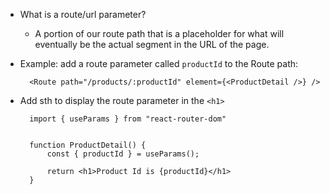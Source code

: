 - What is a route/url parameter?
    - A portion of our route path that is a placeholder for what will eventually be the actual segment in the URL of the page.


- Example: add a route parameter called `productId` to the Route path:

        <Route path="/products/:productId" element={<ProductDetail />} />


- Add sth to display the route parameter in the `<h1>`

        import { useParams } from "react-router-dom"


        function ProductDetail() {
            const { productId } = useParams();
            
            return <h1>Product Id is {productId}</h1>
        }